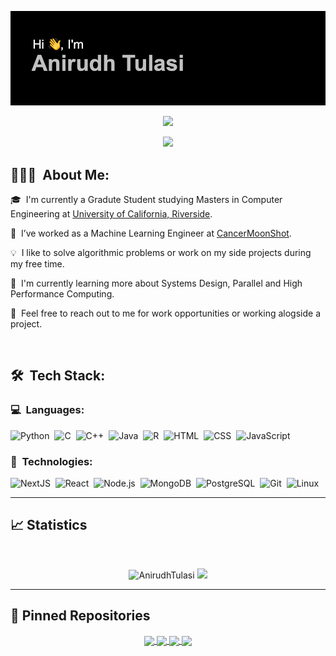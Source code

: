 <p align="center">
	<img src="header.png">
</p>

<p align="center">
	<a href="https://www.linkedin.com/in/anirudhtulasi/">
		<img src="https://img.shields.io/badge/LinkedIn-0077B5?style=for-the-badge&logo=linkedin&logoColor=white" />
	</a>
</p>

<p align="center">
	<img src="https://komarev.com/ghpvc/?username=anirudhtulasi&color=blueviolet&style=flat-square&label=Profile+Views" />
</p>

## 👨🏻‍💻 &nbsp;About Me:

<p>🎓 &nbsp;I'm currently a Gradute Student studying Masters in Computer Engineering at <a href = "https://www.ucr.edu">University of California, Riverside</a>.</p>
<p>🔭 &nbsp;I’ve worked as a Machine Learning Engineer at <a href="http://www.cancermoonshot.in">CancerMoonShot</a>.</p>
<p>💡 &nbsp;I like to solve algorithmic problems or work on my side projects during my free time.</p>
<p>🌱 &nbsp;I'm currently learning more about Systems Design, Parallel and High Performance Computing.</p>
<p>💬 &nbsp;Feel free to reach out to me for work opportunities or working alogside a project.</p>
<!---<p>🧩 &nbsp;Please have a look at my <a href="https://drive.google.com/file/d/1kf_H6cOm7AcuRvEcbExztr9ie5qTGeiL/view?usp=sharing">Résumé</a> for more details about me.</p>--->

<br />

## 🛠 &nbsp;Tech Stack:

### 💻 &nbsp;Languages:

![Python](https://img.shields.io/badge/Python-14354C?style=for-the-badge&logo=python&logoColor=white)&nbsp;
![C](https://img.shields.io/badge/C-00599C?style=for-the-badge&logo=c&logoColor=white)&nbsp;
![C++](https://img.shields.io/badge/C%2B%2B-00599C?style=for-the-badge&logo=c%2B%2B&logoColor=white)&nbsp;
![Java](https://img.shields.io/badge/Java-ED8B00?style=for-the-badge&logo=java&logoColor=white)&nbsp;
![R](https://img.shields.io/badge/R-276DC3?style=for-the-badge&logo=r&logoColor=white)&nbsp;
![HTML](https://img.shields.io/badge/HTML-239120?style=for-the-badge&logo=html5&logoColor=white)&nbsp;
![CSS](https://img.shields.io/badge/CSS-239120?&style=for-the-badge&logo=css3&logoColor=white)&nbsp;
![JavaScript](https://img.shields.io/badge/JavaScript-F7DF1E?style=for-the-badge&logo=javascript&logoColor=black)&nbsp;

### 🚀 &nbsp;Technologies:

![NextJS](https://img.shields.io/badge/-NextJS-05122A?style=flat&logo=next.js)&nbsp;
![React](https://img.shields.io/badge/-React-05122A?style=flat&logo=react)&nbsp;
![Node.js](https://img.shields.io/badge/-Node.js-05122A?style=flat&logo=node.js)&nbsp;
![MongoDB](https://img.shields.io/badge/-MongoDB-05122A?style=flat&logo=mongodb)&nbsp;
![PostgreSQL](https://img.shields.io/badge/-PostgreSQL-05122A?style=flat&logo=postgresql)&nbsp;
![Git](https://img.shields.io/badge/-Git-05122A?style=flat&logo=git)&nbsp;
![Linux](https://img.shields.io/badge/-Linux-05122A?style=flat&logo=linux)&nbsp;

<hr />

## 📈 Statistics

<br/>
<p align="center">
  <img width="48%" src="https://github-readme-stats.vercel.app/api?username=AnirudhTulasi&count_private=true&theme=dark&show_icons=true" alt="AnirudhTulasi" />
  <img width="48%" src="https://github-readme-streak-stats.herokuapp.com/?user=AnirudhTulasi&hide_border=true&theme=dark&show_icons=true" />
</p>


<hr />

## 📕 Pinned Repositories

<p align="center">
	<a href="https://github.com/anirudhtulasi/TwiP">
		<img align="center" src="https://github-readme-stats.vercel.app/api/pin/?username=AnirudhTulasi&repo=TwiP&hide_border=true&theme=dark&show_icons=true" />
	</a>
	<a href="https://github.com/anirudhtulasi/CVMatcher">
		<img align="center" src="https://github-readme-stats.vercel.app/api/pin/?username=AnirudhTulasi&repo=CVMatcher&hide_border=true&theme=dark&show_icons=true" />
	</a>
	<a href="https://github.com/anirudhtulasi/SentimentAnalysisWithMLandPython">
		<img align="center" src="https://github-readme-stats.vercel.app/api/pin/?username=anirudhtulasi&repo=SentimentAnalysisWithMLandPython&hide_border=true&theme=dark&show_icons=true" />
	</a>
	<a href="https://github.com/anirudhtulasi/MachineLearningbyStanfordUniversity">
		<img align="center" src="https://github-readme-stats.vercel.app/api/pin/?username=anirudhtulasi&repo=MachineLearningbyStanfordUniversity&hide_border=true&theme=dark&show_icons=true" />
	</a>
</p>
